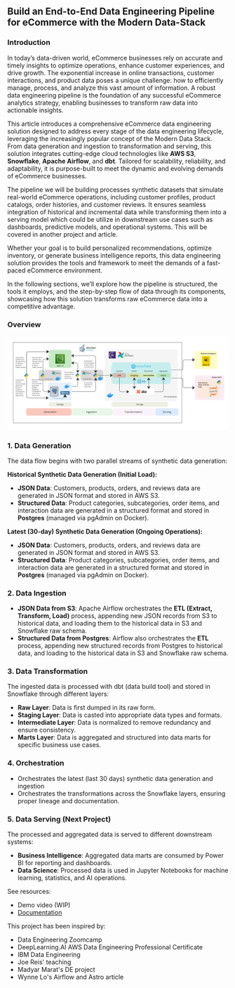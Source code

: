 ## Build an End-to-End Data Engineering Pipeline for eCommerce with the Modern Data-Stack

### Introduction
In today’s data-driven world, eCommerce businesses rely on accurate and timely insights to optimize operations, enhance customer experiences, and drive growth. The exponential increase in online transactions, customer interactions, and product data poses a unique challenge: how to efficiently manage, process, and analyze this vast amount of information. A robust data engineering pipeline is the foundation of any successful eCommerce analytics strategy, enabling businesses to transform raw data into actionable insights.

This article introduces a comprehensive eCommerce data engineering solution designed to address every stage of the data engineering lifecycle, leveraging the increasingly popular concept of the Modern Data Stack. From data generation and ingestion to transformation and serving, this solution integrates cutting-edge cloud technologies like **AWS S3**, **Snowflake**, **Apache Airflow**, and **dbt**. Tailored for scalability, reliability, and adaptability, it is purpose-built to meet the dynamic and evolving demands of eCommerce businesses.

The pipeline we will be building processes synthetic datasets that simulate real-world eCommerce operations, including customer profiles, product catalogs, order histories, and customer reviews. It ensures seamless integration of historical and incremental data while transforming them into a serving model which could be utilize in downstream use cases such as dashboards, predictive models, and operational systems. This will be covered in another project and article.

Whether your goal is to build personalized recommendations, optimize inventory, or generate business intelligence reports, this data engineering solution provides the tools and framework to meet the demands of a fast-paced eCommerce environment.

In the following sections, we’ll explore how the pipeline is structured, the tools it employs, and the step-by-step flow of data through its components, showcasing how this solution transforms raw eCommerce data into a competitive advantage.

### Overview
![DE eCommerce Diagram](modern-data-stack.png)

### **1. Data Generation**

The data flow begins with two parallel streams of synthetic data generation:

**Historical Synthetic Data Generation (Initial Load):**

- **JSON Data**: Customers, products, orders, and reviews data are generated in JSON format and stored in AWS S3.
- **Structured Data**: Product categories, subcategories, order items, and interaction data are generated in a structured format and stored in **Postgres** (managed via pgAdmin on Docker).

**Latest (30-day) Synthetic Data Generation (Ongoing Operations):**

- **JSON Data**: Customers, products, orders, and reviews data are generated in JSON format and stored in AWS S3.
- **Structured Data**: Product categories, subcategories, order items, and interaction data are generated in a structured format and stored in **Postgres** (managed via pgAdmin on Docker).

### **2. Data Ingestion**

- **JSON Data from S3**: Apache Airflow orchestrates the **ETL (Extract, Transform, Load)** process, appending new JSON records from S3 to historical data, and loading them to the historical data in S3 and Snowflake raw schema.
- **Structured Data from Postgres**: Airflow also orchestrates the **ETL** process, appending new structured records from Postgres to historical data, and loading to the historical data in S3 and Snowflake raw schema.

### **3. Data Transformation**

The ingested data is processed with dbt (data build tool) and stored in Snowflake through different layers:

- **Raw Layer**: Data is first dumped in its raw form.
- **Staging Layer**: Data is casted into appropriate data types and formats.
- **Intermediate Layer**: Data is normalized to remove redundancy and ensure consistency.
- **Marts Layer**: Data is aggregated and structured into data marts for specific business use cases.

### **4. Orchestration**

- Orchestrates the latest (last 30 days) synthetic data generation and ingestion
- Orchestrates the transformations across the Snowflake layers, ensuring proper lineage and documentation.

### **5. Data Serving (Next Project)**

The processed and aggregated data is served to different downstream systems:

- **Business Intelligence**: Aggregated data marts are consumed by Power BI for reporting and dashboards.
- **Data Science**: Processed data is used in Jupyter Notebooks for machine learning, statistics, and AI operations.


See resources:
- Demo video (WIP)
- [Documentation](https://medium.com/@sclauguico/build-an-end-to-end-data-engineering-pipeline-for-ecommerce-with-a-modern-data-stack-e874d89b9906)

This project has been inspired by:
- Data Engineering Zoomcamp
- DeepLearning.AI AWS Data Engineering Professional Certificate
- IBM Data Engineering
- Joe Reis' teaching
- Madyar Marat's DE project
- Wynne Lo's Airflow and Astro article
